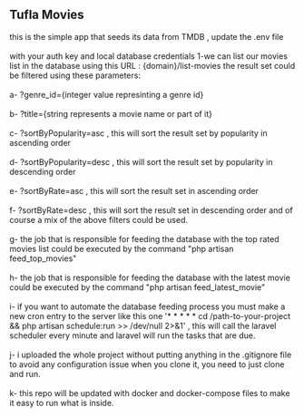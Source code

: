 ## Tufla Movies
this is the simple app that seeds its data from TMDB , update the .env file<br/><br/>
with your auth key and local database credentials
1-we can list our movies list in the database using this URL : {domain}/list-movies
the result set could be filtered using these parameters: <br/><br/>
  a- ?genre_id={integer value represinting a genre id}<br/><br/>
  b- ?title={string represents a movie name or part of it}<br/><br/>
  c- ?sortByPopularity=asc , this will sort the result set by popularity in ascending order<br/><br/>
  d- ?sortByPopularity=desc , this will sort the result set by popularity in descending order<br/><br/>
  e- ?sortByRate=asc , this will sort the result set in ascending order<br/><br/>
  f- ?sortByRate=desc , this will sort the result set in descending order
  and of course a mix of the above filters could be used.<br/><br/>
  g- the job that is responsible for feeding the database with the top rated movies list
     could be executed by the command "php artisan feed_top_movies"<br/><br/>
  h- the job that is responsible for feeding the database with the latest movie
        could be executed by the command "php artisan feed_latest_movie"<br/><br/>
  i- if you want to automate the database feeding process you must make a new cron entry 
     to the server like this one '* * * * * cd /path-to-your-project && php artisan schedule:run >> /dev/null 2>&1'
     , this will call the laravel scheduler every minute and laravel will run 
    the tasks that are due.<br/><br/>
  j- i uploaded the whole project without putting anything in the .gitignore file
     to avoid any configuration issue when you clone it, you need to just clone and run.<br/><br/>
  k- this repo will be updated with docker and docker-compose files to make it easy
     to run what is inside.<br/><br/>
